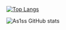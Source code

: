 [![Top Langs](https://github-readme-stats-beryl-nu-33.vercel.app/api/top-langs?username=As1ss&layout=compact&theme=synthwave&card_width=450px)](https://github.com/As1ss/github-readme-stats) 

![As1ss GitHub stats](https://github-readme-stats.vercel.app/api?username=As1ss&count_private=true&theme=synthwave&float:right;)



